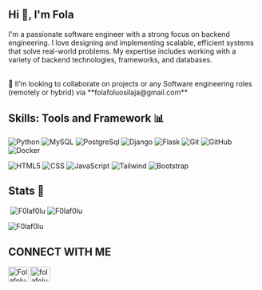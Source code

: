## Hi 👋, I'm Fola

I'm a passionate software engineer with a strong focus on backend engineering. I love designing and implementing scalable, efficient systems that solve real-world problems. My expertise includes working with a variety of backend technologies, frameworks, and databases. 

<br>
👯 II’m looking to collaborate on projects or any Software engineering roles (remotely or hybrid) via **folafoluosilaja@gmail.com**


</br>



## Skills: Tools and Framework 📊

![Python](https://img.shields.io/badge/python-3670A0?style=for-the-badge&logo=python&logoColor=ffdd54)
![MySQL](https://img.shields.io/badge/mysql-%2300f.svg?style=for-the-badge&logo=mysql&logoColor=white)
![PostgreSql](https://img.shields.io/badge/PostgreSQL-4169E1.svg?style=for-the-badge&logo=PostgreSQL&logoColor=white)
![Django](https://img.shields.io/badge/Django-092E20?style=for-the-badge&logo=django&logoColor=green)
![Flask](https://img.shields.io/badge/Flask-000000?style=for-the-badge&logo=flask&logoColor=white)
![Git](https://img.shields.io/badge/git-%23F05033.svg?style=for-the-badge&logo=git&logoColor=white)
![GitHub](https://img.shields.io/badge/github-%23121011.svg?style=for-the-badge&logo=github&logoColor=white)
![Docker](https://img.shields.io/badge/Docker-2496ED.svg?style=for-the-badge&logo=Docker&logoColor=white)

![HTML5](https://img.shields.io/badge/html5-%23E34F26.svg?style=for-the-badge&logo=html5&logoColor=white)
![CSS](https://img.shields.io/badge/CSS-239120?&style=for-the-badge&logo=css3&logoColor=white)
![JavaScript](https://img.shields.io/badge/JavaScript-F7DF1E.svg?style=for-the-badge&logo=JavaScript&logoColor=black)
![Tailwind](https://img.shields.io/badge/Tailwind%20CSS-06B6D4.svg?style=for-the-badge&logo=Tailwind-CSS&logoColor=white)
![Bootstrap](https://img.shields.io/badge/Bootstrap-7952B3.svg?style=for-the-badge&logo=Bootstrap&logoColor=white)


## Stats 🚀





<p>&nbsp;<img align="center" src="https://github-readme-stats.vercel.app/api?username=F0laf0lu&theme=vue-dark&show_icons=true&hide_border=true&count_private=true" alt="F0laf0lu" />
    <img align="center" src="https://github-readme-streak-stats.herokuapp.com/?user=F0laf0lu&theme=vue-dark&hide_border=true" alt="F0laf0lu" />
</p>
<p><img src="https://github-readme-stats.vercel.app/api/top-langs/?username=F0laf0lu&theme=vue-dark&show_icons=true&hide_border=true&layout=compact" alt="F0laf0lu" /></p>


## CONNECT WITH ME
<p align="left">
<a href="https://x.com/_jaiyejeje" target="blank"><img align="center" src="https://raw.githubusercontent.com/rahuldkjain/github-profile-readme-generator/master/src/images/icons/Social/twitter.svg" alt="Folafolu" height="30" width="40" /></a>  
<a href="https://www.linkedin.com/in/folafolu-osilaja-a421271b8/" target="blank"><img align="center" src="https://raw.githubusercontent.com/rahuldkjain/github-profile-readme-generator/master/src/images/icons/Social/linked-in-alt.svg" alt="folafolu-osilaja-a421271b8" height="30" width="40" /></a>
</p>


<!-- <p align="left"> <img src="https://komarev.com/ghpvc/?username=F0laf0lu&label=Profile%20views&color=0e75b6&style=flat" alt="F0laf0lu" /> </p>-
<p align="left"> <a href="https://x.com/_jaiyejeje" target="blank"><img src="https://img.shields.io/twitter/follow/_jaiyejeje?logo=twitter&style=for-the-badge" alt="folafolu" /></a> </p> 
![f0laf0lu's Streak](https://github-readme-streak-stats.herokuapp.com/?user=F0laf0lu&theme=vue-dark&hide_border=true)

-->
